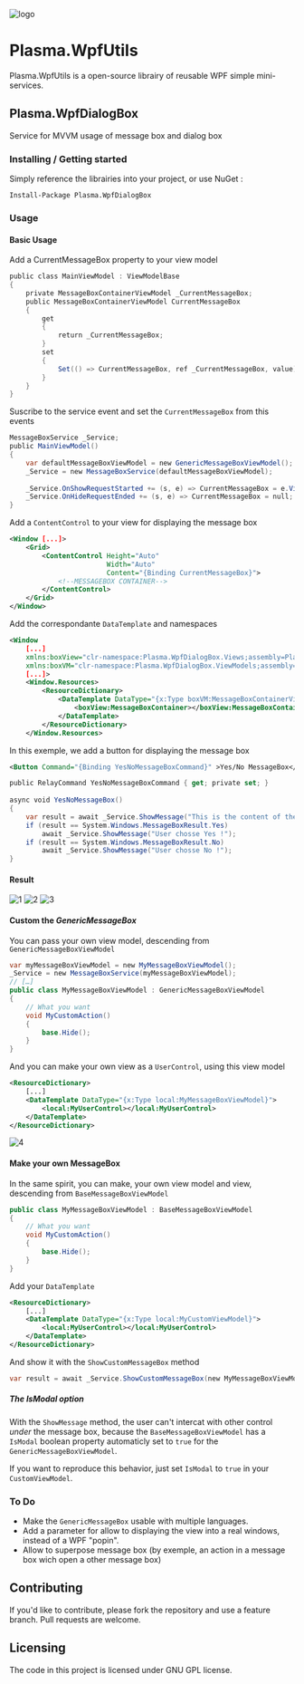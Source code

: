  ![logo](ReadMeFiles\logo.png)

# Plasma.WpfUtils

Plasma.WpfUtils is a open-source librairy of reusable WPF simple mini-services.

## Plasma.WpfDialogBox

Service for MVVM usage of message box and dialog box

### Installing / Getting started

Simply reference the librairies into your project, or use NuGet :

```shell
Install-Package Plasma.WpfDialogBox
```

### Usage

#### Basic Usage

Add a CurrentMessageBox property to your view model

```c#
public class MainViewModel : ViewModelBase
{
    private MessageBoxContainerViewModel _CurrentMessageBox;
    public MessageBoxContainerViewModel CurrentMessageBox
    {
        get
        {
            return _CurrentMessageBox;
        }
        set
        {
            Set(() => CurrentMessageBox, ref _CurrentMessageBox, value);
        }
    }
}
```

Suscribe to the service event and set the `CurrentMessageBox` from this events

```c#
MessageBoxService _Service;
public MainViewModel()
{
    var defaultMessageBoxViewModel = new GenericMessageBoxViewModel();
    _Service = new MessageBoxService(defaultMessageBoxViewModel);
 
    _Service.OnShowRequestStarted += (s, e) => CurrentMessageBox = e.ViewModel;
    _Service.OnHideRequestEnded += (s, e) => CurrentMessageBox = null;
}
```

Add a `ContentControl` to your view for displaying the message box

```xml
<Window [...]>
    <Grid>
        <ContentControl Height="Auto" 
                        Width="Auto"
                        Content="{Binding CurrentMessageBox}">
            <!--MESSAGEBOX CONTAINER-->
        </ContentControl>
    </Grid>
</Window>
```

Add the correspondante `DataTemplate` and namespaces

```xml
<Window 
	[...]
    xmlns:boxView="clr-namespace:Plasma.WpfDialogBox.Views;assembly=Plasma.WpfDialogBox"
    xmlns:boxVM="clr-namespace:Plasma.WpfDialogBox.ViewModels;assembly=Plasma.WpfDialogBox"
    [...]>
    <Window.Resources>
        <ResourceDictionary>
            <DataTemplate DataType="{x:Type boxVM:MessageBoxContainerViewModel}">
                <boxView:MessageBoxContainer></boxView:MessageBoxContainer>
            </DataTemplate>
        </ResourceDictionary>
    </Window.Resources>
```

In this exemple, we add a button for displaying the message box 

```xml
<Button Command="{Binding YesNoMessageBoxCommand}" >Yes/No MessageBox</Button>
```

```c#
public RelayCommand YesNoMessageBoxCommand { get; private set; }
 
async void YesNoMessageBox()
{
    var result = await _Service.ShowMessage("This is the content of the message box", "This is the title", System.Windows.MessageBoxButton.YesNo);
    if (result == System.Windows.MessageBoxResult.Yes)
        await _Service.ShowMessage("User chosse Yes !");
    if (result == System.Windows.MessageBoxResult.No)
        await _Service.ShowMessage("User chosse No !");
}
```

#### Result

 ![1](ReadMeFiles\1.png) ![2](ReadMeFiles\2.png) ![3](ReadMeFiles\3.png)

#### Custom the *GenericMessageBox*

You can pass your own view model, descending from `GenericMessageBoxViewModel`

```c#
var myMessageBoxViewModel = new MyMessageBoxViewModel();
_Service = new MessageBoxService(myMessageBoxViewModel);
// […]
public class MyMessageBoxViewModel : GenericMessageBoxViewModel
{
    // What you want
    void MyCustomAction()
	{
    	base.Hide();
	}
}
```
And you can make your own view as a `UserControl`, using this view model

```xml
<ResourceDictionary>
  	[...]
    <DataTemplate DataType="{x:Type local:MyMessageBoxViewModel}">
        <local:MyUserControl></local:MyUserControl>
    </DataTemplate>
</ResourceDictionary>
```

 ![4](ReadMeFiles\4.png)

#### Make your own MessageBox

In the same spirit, you can make, your own view model and view, descending from `BaseMessageBoxViewModel`

```c#
public class MyMessageBoxViewModel : BaseMessageBoxViewModel
{
    // What you want
  	void MyCustomAction()
	{
    	base.Hide();
	}
}
```
Add your `DataTemplate`
```xml
<ResourceDictionary>
  	[...]
    <DataTemplate DataType="{x:Type local:MyCustomViewModel}">
        <local:MyUserControl></local:MyUserControl>
    </DataTemplate>
</ResourceDictionary>
```
And show it with the `ShowCustomMessageBox` method
```c#
var result = await _Service.ShowCustomMessageBox(new MyMessageBoxViewModel { /* What you want */ });
```

##### The *IsModal* option

With the `ShowMessage` method, the user can't intercat with other control *under* the message box, because the `BaseMessageBoxViewModel` has a `IsModal` boolean property automaticly set to `true` for the `GenericMessageBoxViewModel`. 

If you want to reproduce this behavior, just set `IsModal` to `true` in your `CustomViewModel`.

### To Do

* Make the `GenericMessageBox` usable with multiple languages.
* Add a parameter for allow to displaying the view into a real windows, instead of a WPF "popin".
* Allow to superpose message box (by exemple, an action in a message box wich open a other message box)

## Contributing

If you'd like to contribute, please fork the repository and use a feature
branch. Pull requests are welcome.

## Licensing

The code in this project is licensed under GNU GPL license.